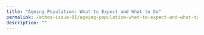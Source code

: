 ```yaml
---
title: "Ageing Population: What to Expect and What to Do"
permalink: /ethos-issue-01/ageing-population-what-to-expect-and-what-to-do/
description: ""
---
```

